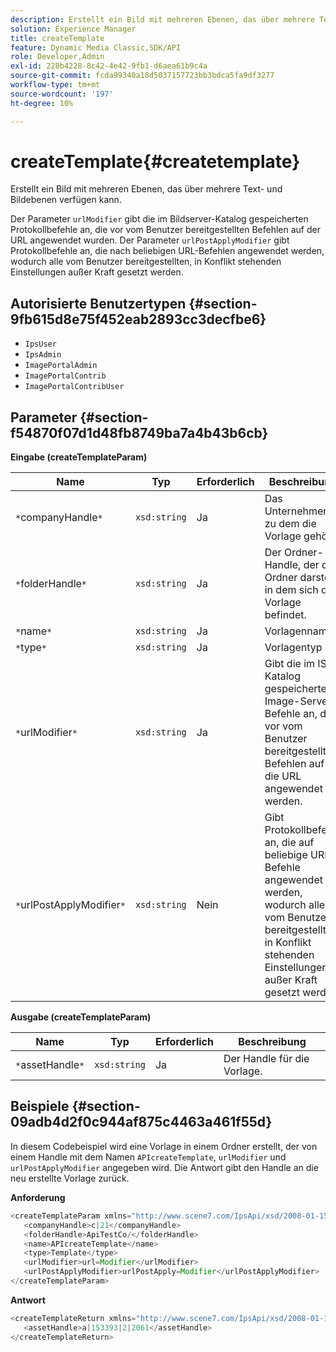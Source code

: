 ```yaml
---
description: Erstellt ein Bild mit mehreren Ebenen, das über mehrere Text- und Bildebenen verfügen kann.
solution: Experience Manager
title: createTemplate
feature: Dynamic Media Classic,SDK/API
role: Developer,Admin
exl-id: 228b4228-8c42-4e42-9fb1-d6aea61b9c4a
source-git-commit: fcda99340a18d5037157723bb3bdca5fa9df3277
workflow-type: tm+mt
source-wordcount: '197'
ht-degree: 10%

---
```


# createTemplate{#createtemplate}

Erstellt ein Bild mit mehreren Ebenen, das über mehrere Text- und Bildebenen verfügen kann.

Der Parameter `urlModifier` gibt die im Bildserver-Katalog gespeicherten Protokollbefehle an, die vor vom Benutzer bereitgestellten Befehlen auf der URL angewendet wurden. Der Parameter `urlPostApplyModifier` gibt Protokollbefehle an, die nach beliebigen URL-Befehlen angewendet werden, wodurch alle vom Benutzer bereitgestellten, in Konflikt stehenden Einstellungen außer Kraft gesetzt werden.

## Autorisierte Benutzertypen {#section-9fb615d8e75f452eab2893cc3decfbe6}

* `IpsUser`
* `IpsAdmin`
* `ImagePortalAdmin`
* `ImagePortalContrib`
* `ImagePortalContribUser`

## Parameter {#section-f54870f07d1d48fb8749ba7a4b43b6cb}

**Eingabe (createTemplateParam)**

| Name | Typ | Erforderlich | Beschreibung |
|---|---|---|---|
| `*`companyHandle`*` | `xsd:string` | Ja | Das Unternehmen, zu dem die Vorlage gehört. |
| `*`folderHandle`*` | `xsd:string` | Ja | Der Ordner-Handle, der den Ordner darstellt, in dem sich die Vorlage befindet. |
| `*`name`*` | `xsd:string` | Ja | Vorlagenname. |
| `*`type`*` | `xsd:string` | Ja | Vorlagentyp |
| `*`urlModifier`*` | `xsd:string` | Ja | Gibt die im IS-Katalog gespeicherten Image-Server-Befehle an, die vor vom Benutzer bereitgestellten Befehlen auf die URL angewendet werden. |
| `*`urlPostApplyModifier`*` | `xsd:string` | Nein | Gibt Protokollbefehle an, die auf beliebige URL-Befehle angewendet werden, wodurch alle vom Benutzer bereitgestellten, in Konflikt stehenden Einstellungen außer Kraft gesetzt werden. |

**Ausgabe (createTemplateParam)**

| Name | Typ | Erforderlich | Beschreibung |
|---|---|---|---|
| `*`assetHandle`*` | `xsd:string` | Ja | Der Handle für die Vorlage. |

## Beispiele {#section-09adb4d2f0c944af875c4463a461f55d}

In diesem Codebeispiel wird eine Vorlage in einem Ordner erstellt, der von einem Handle mit dem Namen `APIcreateTemplate`, `urlModifier` und `urlPostApplyModifier` angegeben wird. Die Antwort gibt den Handle an die neu erstellte Vorlage zurück.

**Anforderung**

```java
<createTemplateParam xmlns="http://www.scene7.com/IpsApi/xsd/2008-01-15">
   <companyHandle>c|21</companyHandle>
   <folderHandle>ApiTestCo/</folderHandle>
   <name>APIcreateTemplate</name>
   <type>Template</type>
   <urlModifier>url=Modifier</urlModifier>
   <urlPostApplyModifier>urlPostApply=Modifier</urlPostApplyModifier>
</createTemplateParam>
```

**Antwort**

```java
<createTemplateReturn xmlns="http://www.scene7.com/IpsApi/xsd/2008-01-15">
   <assetHandle>a|153393|2|2061</assetHandle>
</createTemplateReturn>
```
